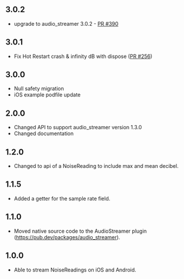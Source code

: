 ## 3.0.2
- upgrade to audio_streamer 3.0.2 - [PR #390](https://github.com/cph-cachet/flutter-plugins/pull/390)

## 3.0.1
- Fix Hot Restart crash & infinity dB with dispose ([PR #256](https://github.com/cph-cachet/flutter-plugins/pull/256))

## 3.0.0

- Null safety migration
- iOS example podfile update

## 2.0.0

- Changed API to support audio_streamer version 1.3.0
- Changed documentation

## 1.2.0

- Changed to api of a NoiseReading to include max and mean decibel.

## 1.1.5

- Added a getter for the sample rate field.

## 1.1.0

- Moved native source code to the AudioStreamer plugin (https://pub.dev/packages/audio_streamer).

## 1.0.0

- Able to stream NoiseReadings on iOS and Android.
